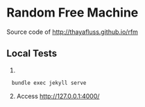 # Random Free Machine
Source code of http://thayafluss.github.io/rfm



## Local Tests
1.
```bash
　bundle exec jekyll serve
```
2. Access http://127.0.0.1:4000/

